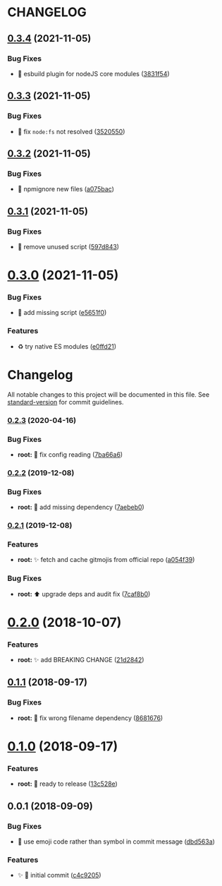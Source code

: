 # CHANGELOG

## [0.3.4](https://github.com/thierrymichel/cz-ccgls/compare/v0.3.3...v0.3.4) (2021-11-05)


### Bug Fixes

* :hammer: esbuild plugin for nodeJS core modules ([3831f54](https://github.com/thierrymichel/cz-ccgls/commit/3831f54c13fb81ab7e7047d9664768eb61b4e07d))

## [0.3.3](https://github.com/thierrymichel/cz-ccgls/compare/v0.3.2...v0.3.3) (2021-11-05)


### Bug Fixes

* :bug: fix `node:fs` not resolved ([3520550](https://github.com/thierrymichel/cz-ccgls/commit/3520550aed09bff5268e909cfc25faf500903602))

## [0.3.2](https://github.com/thierrymichel/cz-ccgls/compare/v0.3.1...v0.3.2) (2021-11-05)


### Bug Fixes

* :see_no_evil: npmignore new files ([a075bac](https://github.com/thierrymichel/cz-ccgls/commit/a075bacbf0a2f07bb3ce569af0c02dc45818bded))

## [0.3.1](https://github.com/thierrymichel/cz-ccgls/compare/v0.3.0...v0.3.1) (2021-11-05)


### Bug Fixes

* :green_heart: remove unused script ([597d843](https://github.com/thierrymichel/cz-ccgls/commit/597d843999c195cb3d2986e3954c7b3348649a31))

# [0.3.0](https://github.com/thierrymichel/cz-ccgls/compare/v0.2.3...v0.3.0) (2021-11-05)


### Bug Fixes

* :construction_worker: add missing script ([e5651f0](https://github.com/thierrymichel/cz-ccgls/commit/e5651f02ed493cd5e97ae3c65b00be18575aacab))


### Features

* :recycle: try native ES modules ([e0ffd21](https://github.com/thierrymichel/cz-ccgls/commit/e0ffd21c2b24721b7c0d5f1bbd41a34d59ea9f8f))

# Changelog

All notable changes to this project will be documented in this file. See [standard-version](https://github.com/conventional-changelog/standard-version) for commit guidelines.

### [0.2.3](https://github.com/thierrymichel/cz-ccgls/compare/v0.2.2...v0.2.3) (2020-04-16)


### Bug Fixes

* **root:** :bug: fix config reading ([7ba66a6](https://github.com/thierrymichel/cz-ccgls/commit/7ba66a6f515d879eda9558f4b04c00940ed462ab))

### [0.2.2](https://github.com/thierrymichel/cz-ccgls/compare/v0.2.1...v0.2.2) (2019-12-08)


### Bug Fixes

* **root:** :bug: add missing dependency ([7aebeb0](https://github.com/thierrymichel/cz-ccgls/commit/7aebeb0db52bb81e5ef6e92fa2c468827e367b5f))

### [0.2.1](https://github.com/thierrymichel/cz-ccgls/compare/v0.2.0...v0.2.1) (2019-12-08)


### Features

* **root:** :sparkles: fetch and cache gitmojis from official repo ([a054f39](https://github.com/thierrymichel/cz-ccgls/commit/a054f3972f39562e0ea2e2b38230690e1a6dd59e))


### Bug Fixes

* **root:** :arrow_up: upgrade deps and audit fix ([7caf8b0](https://github.com/thierrymichel/cz-ccgls/commit/7caf8b03bd58b940a70831fd509890ab7d5f0645))

<a name="0.2.0"></a>
# [0.2.0](https://github.com/thierrymichel/cz-ccgls/compare/v0.1.1...v0.2.0) (2018-10-07)


### Features

* **root:** :sparkles: add BREAKING CHANGE ([21d2842](https://github.com/thierrymichel/cz-ccgls/commit/21d2842))



<a name="0.1.1"></a>
## [0.1.1](https://github.com/thierrymichel/cz-ccgls/compare/v0.1.0...v0.1.1) (2018-09-17)


### Bug Fixes

* **root:** :wrench: fix wrong filename dependency ([8681676](https://github.com/thierrymichel/cz-ccgls/commit/8681676))



<a name="0.1.0"></a>
# [0.1.0](https://github.com/thierrymichel/cz-ccgls/compare/v0.0.1...v0.1.0) (2018-09-17)


### Features

* **root:** :rotating_light: ready to release ([13c528e](https://github.com/thierrymichel/cz-ccgls/commit/13c528e))



<a name="0.0.1"></a>
## 0.0.1 (2018-09-09)


### Bug Fixes

* :bug: use emoji code rather than symbol in commit  message ([dbd563a](https://github.com/thierrymichel/cz-ccgls/commit/dbd563a))


### Features

* ✨ :tada: initial commit ([c4c9205](https://github.com/thierrymichel/cz-ccgls/commit/c4c9205))
